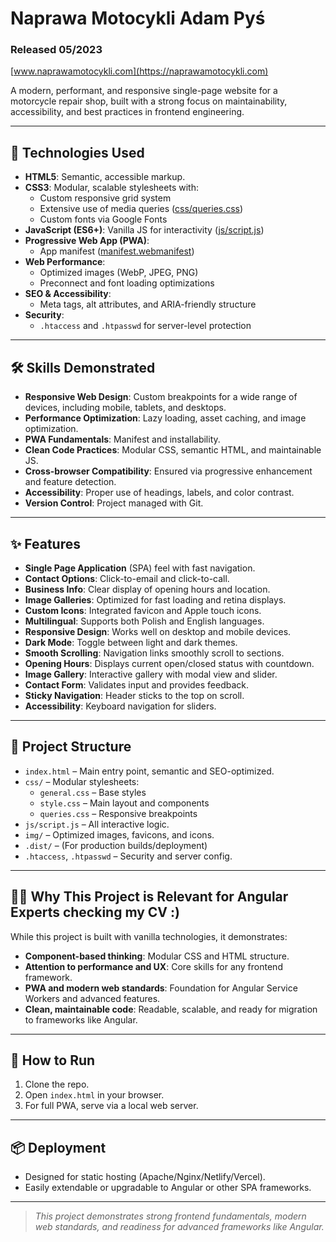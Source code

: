 # Naprawa Motocykli Adam Pyś

### Released 05/2023

[www.naprawamotocykli.com](https://naprawamotocykli.com)

A modern, performant, and responsive single-page website for a motorcycle repair shop, built with a strong focus on maintainability, accessibility, and best practices in frontend engineering.

---

## 🚀 Technologies Used

- **HTML5**: Semantic, accessible markup.
- **CSS3**: Modular, scalable stylesheets with:
  - Custom responsive grid system
  - Extensive use of media queries ([css/queries.css](css/queries.css))
  - Custom fonts via Google Fonts
- **JavaScript (ES6+)**: Vanilla JS for interactivity ([js/script.js](js/script.js))
- **Progressive Web App (PWA)**:
  - App manifest ([manifest.webmanifest](manifest.webmanifest))
- **Web Performance**:
  - Optimized images (WebP, JPEG, PNG)
  - Preconnect and font loading optimizations
- **SEO & Accessibility**:
  - Meta tags, alt attributes, and ARIA-friendly structure
- **Security**:
  - `.htaccess` and `.htpasswd` for server-level protection

---

## 🛠️ Skills Demonstrated

- **Responsive Web Design**: Custom breakpoints for a wide range of devices, including mobile, tablets, and desktops.
- **Performance Optimization**: Lazy loading, asset caching, and image optimization.
- **PWA Fundamentals**: Manifest and installability.
- **Clean Code Practices**: Modular CSS, semantic HTML, and maintainable JS.
- **Cross-browser Compatibility**: Ensured via progressive enhancement and feature detection.
- **Accessibility**: Proper use of headings, labels, and color contrast.
- **Version Control**: Project managed with Git.

---

## ✨ Features

- **Single Page Application** (SPA) feel with fast navigation.
- **Contact Options**: Click-to-email and click-to-call.
- **Business Info**: Clear display of opening hours and location.
- **Image Galleries**: Optimized for fast loading and retina displays.
- **Custom Icons**: Integrated favicon and Apple touch icons.
- **Multilingual**: Supports both Polish and English languages.
- **Responsive Design**: Works well on desktop and mobile devices.
- **Dark Mode**: Toggle between light and dark themes.
- **Smooth Scrolling**: Navigation links smoothly scroll to sections.
- **Opening Hours**: Displays current open/closed status with countdown.
- **Image Gallery**: Interactive gallery with modal view and slider.
- **Contact Form**: Validates input and provides feedback.
- **Sticky Navigation**: Header sticks to the top on scroll.
- **Accessibility**: Keyboard navigation for sliders.

---

## 📁 Project Structure

- `index.html` – Main entry point, semantic and SEO-optimized.
- `css/` – Modular stylesheets:
  - `general.css` – Base styles
  - `style.css` – Main layout and components
  - `queries.css` – Responsive breakpoints
- `js/script.js` – All interactive logic.
- `img/` – Optimized images, favicons, and icons.
- `.dist/` – (For production builds/deployment)
- `.htaccess`, `.htpasswd` – Security and server config.

---

## 🧑‍💻 Why This Project is Relevant for Angular Experts checking my CV :)

While this project is built with vanilla technologies, it demonstrates:

- **Component-based thinking**: Modular CSS and HTML structure.
- **Attention to performance and UX**: Core skills for any frontend framework.
- **PWA and modern web standards**: Foundation for Angular Service Workers and advanced features.
- **Clean, maintainable code**: Readable, scalable, and ready for migration to frameworks like Angular.

---

## 📝 How to Run

1. Clone the repo.
2. Open `index.html` in your browser.
3. For full PWA, serve via a local web server.

---

## 📦 Deployment

- Designed for static hosting (Apache/Nginx/Netlify/Vercel).
- Easily extendable or upgradable to Angular or other SPA frameworks.

---

> _This project demonstrates strong frontend fundamentals, modern web standards, and readiness for advanced frameworks like Angular._
